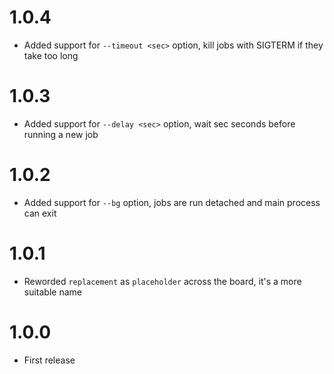 # 1.0.4
- Added support for `--timeout <sec>` option, kill jobs with SIGTERM if they take too long

# 1.0.3
- Added support for `--delay <sec>` option, wait sec seconds before running a new job

# 1.0.2
- Added support for `--bg` option, jobs are run detached and main process can exit

# 1.0.1
- Reworded `replacement` as `placeholder` across the board, it's a more suitable name

# 1.0.0
- First release